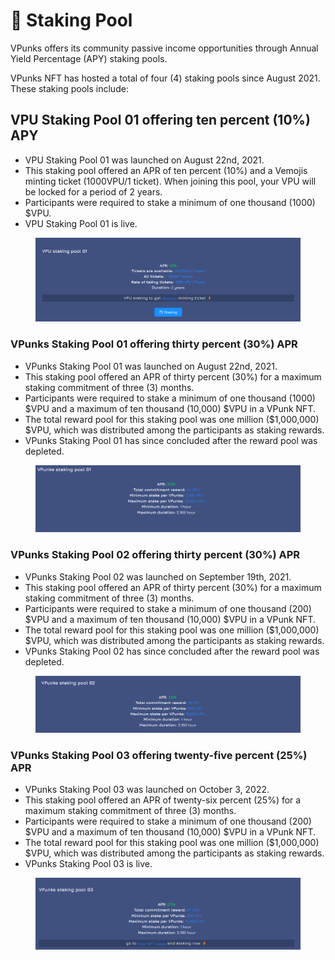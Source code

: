 # 🏦 Staking Pool

VPunks offers its community passive income opportunities through Annual Yield Percentage (APY) staking pools.&#x20;

VPunks NFT has hosted a total of four (4) staking pools since August 2021. These staking pools include:&#x20;

## VPU Staking Pool 01 offering ten percent (10%) APY

* VPU Staking Pool 01 was launched on August 22nd, 2021.
* This staking pool offered an APR of ten percent (10%) and a Vemojis minting ticket (1000VPU/1 ticket). When joining this pool, your VPU will be locked for a period of 2 years.
* Participants were required to stake a minimum of one thousand (1000) $VPU.
* VPU Staking Pool 01 is live.

<figure><img src="../../.gitbook/assets/image (12).png" alt=""><figcaption></figcaption></figure>

### **VPunks Staking Pool 01 offering thirty percent (30%) APR**

* VPunks Staking Pool 01 was launched on August 22nd, 2021.
* This staking pool offered an APR of thirty percent (30%) for a maximum staking commitment of three (3) months.&#x20;
* Participants were required to stake a minimum of one thousand (1000) $VPU and a maximum of ten thousand (10,000) $VPU in a VPunk NFT.
* The total reward pool for this staking pool was one million ($1,000,000) $VPU, which was distributed among the participants as staking rewards.
* VPunks Staking Pool 01 has since concluded after the reward pool was depleted.

<figure><img src="../../.gitbook/assets/image (18).png" alt=""><figcaption></figcaption></figure>

### **VPunks Staking Pool 02 offering thirty percent (30%) APR**

* VPunks Staking Pool 02 was launched on September 19th, 2021.
* This staking pool offered an APR of thirty percent (30%) for a maximum staking commitment of three (3) months.
* &#x20;Participants were required to stake a minimum of one thousand (200) $VPU and a maximum of ten thousand (10,000) $VPU in a VPunk NFT.
* The total reward pool for this staking pool was one million ($1,000,000) $VPU, which was distributed among the participants as staking rewards.
* VPunks Staking Pool 02 has since concluded after the reward pool was depleted.

<figure><img src="../../.gitbook/assets/image (9).png" alt=""><figcaption></figcaption></figure>

### **VPunks Staking Pool 03 offering** twenty-five **percent (25%) APR**

* VPunks Staking Pool 03 was launched on October 3, 2022.
* This staking pool offered an APR of twenty-six percent (25%) for a maximum staking commitment of three (3) months.
* &#x20;Participants were required to stake a minimum of one thousand (200) $VPU and a maximum of ten thousand (10,000) $VPU in a VPunk NFT.
* The total reward pool for this staking pool was one million ($1,000,000) $VPU, which was distributed among the participants as staking rewards.
* VPunks Staking Pool 03 is live.

<figure><img src="../../.gitbook/assets/image (24).png" alt=""><figcaption></figcaption></figure>
